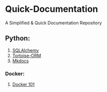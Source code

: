 # Quick-Documentation

A Simplified & Quick Documentation Repository

## Python:

1.  [SQLAlchemy](./Python/SQLAlchemy.md)
2.  [Tortoise-ORM](/Python/Tortoise-ORM.md)
3.  [Mkdocs](./Python/MkDocs.md)

### Docker:

1.  [Docker 101](./Docker/Docker-101.md)
